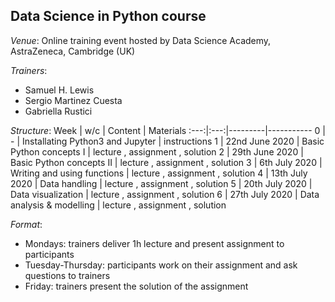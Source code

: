 
## Data Science in Python course

*Venue*: Online training event hosted by Data Science Academy, AstraZeneca, Cambridge (UK)

*Trainers*: 
- Samuel H. Lewis
- Sergio Martinez Cuesta
- Gabriella Rustici

*Structure*:
Week | w/c | Content | Materials 
:---:|:---:|---------|-----------
0 | - | Installating Python3 and Jupyter | instructions
1 | 22nd June 2020 | Basic Python concepts I | lecture , assignment , solution
2 | 29th June 2020 | Basic Python concepts II | lecture , assignment , solution
3 | 6th July 2020 | Writing and using functions | lecture , assignment , solution
4 | 13th July 2020 | Data handling | lecture , assignment , solution
5 | 20th July 2020 | Data visualization | lecture , assignment , solution
6 | 27th July 2020 | Data analysis & modelling | lecture , assignment , solution

*Format*: 
- Mondays: trainers deliver 1h lecture and present assignment to participants
- Tuesday-Thursday: participants work on their assignment and ask questions to trainers
- Friday: trainers present the solution of the assignment
